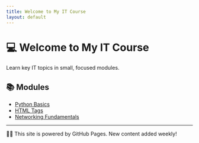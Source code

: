 ```yaml
---
title: Welcome to My IT Course
layout: default
---
```


# 💻 Welcome to My IT Course

Learn key IT topics in small, focused modules.

## 📚 Modules

- [Python Basics](python-basics.md)
- [HTML Tags](html-tags.md)
- [Networking Fundamentals](networking-fundamentals.md)

---

🧑‍🏫 This site is powered by GitHub Pages. New content added weekly!
